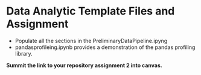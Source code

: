 # Data Analytic Template Files and Assignment
* Populate all the sections in the PreliminaryDataPipeline.ipyng
* pandasprofileing.ipynb provides a demonstration of the pandas profiling library.

**Summit the link to your repository assignment 2 into canvas.**